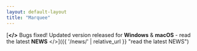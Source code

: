 ```yaml
---
layout: default-layout
title: "Marquee"
---
```


[**</>** Bugs fixed! Updated version released for **Windows** & **macOS** - read the latest **NEWS** </>]({{ '/news/' | relative_url }} "read the latest NEWS")